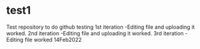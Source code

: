 # test1
Test repository to do github testing
1st iteration -Editing file and uploading it worked.
2nd iteration -Editing file and uploading it worked.
3rd iteration - Editing file worked 14Feb2022
